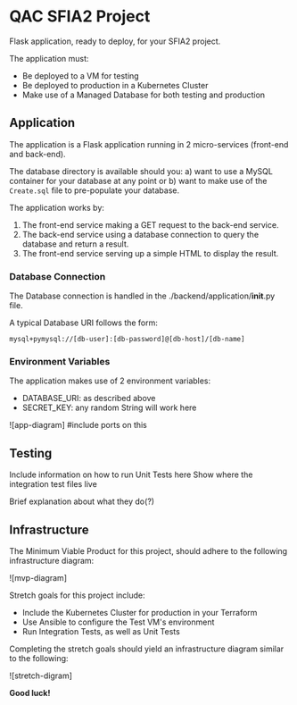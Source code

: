 # QAC SFIA2 Project

Flask application, ready to deploy, for your SFIA2 project.

The application must:

- Be deployed to a VM for testing
- Be deployed to production in a Kubernetes Cluster
- Make use of a Managed Database for both testing and production

## Application

The application is a Flask application running in 2 micro-services (front-end and back-end).  

The database directory is available should you: 
  a) want to use a MySQL container for your database at any point or
  b) want to make use of the `Create.sql` file to pre-populate your database.

The application works by:
1. The front-end service making a GET request to the back-end service. 
2. The back-end service using a database connection to query the database and return a result.
3. The front-end service serving up a simple HTML to display the result.

### Database Connection

The Database connection is handled in the ./backend/application/__init__.py file.

A typical Database URI follows the form:

```
mysql+pymysql://[db-user]:[db-password]@[db-host]/[db-name]
```

### Environment Variables

The application makes use of 2 environment variables:

- DATABASE_URI: as described above
- SECRET_KEY: any random String will work here

![app-diagram] #include ports on this

## Testing
Include information on how to run Unit Tests here
Show where the integration test files live

Brief explanation about what they do(?)

## Infrastructure

The Minimum Viable Product for this project, should adhere to the following infrastructure diagram:

![mvp-diagram]

Stretch goals for this project include:

- Include the Kubernetes Cluster for production in your Terraform
- Use Ansible to configure the Test VM's environment
- Run Integration Tests, as well as Unit Tests

Completing the stretch goals should yield an infrastructure diagram similar to the following:

![stretch-digram]

**Good luck!**
